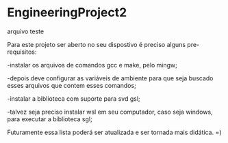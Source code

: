 # EngineeringProject2
arquivo teste

Para este projeto ser aberto no seu dispostivo é preciso alguns pre-requisitos:

-instalar os arquivos de comandos gcc e make, pelo mingw;
	
 -depois deve configurar as variáveis de ambiente para que seja buscado esses arquivos que contem esses comandos;

-instalar a biblioteca com suporte para svd gsl;
	
 -talvez seja preciso instalar wsl em seu computador, caso seja windows, para executar a biblioteca sgl;


Futuramente essa lista poderá ser atualizada e ser tornada mais didática. =)
